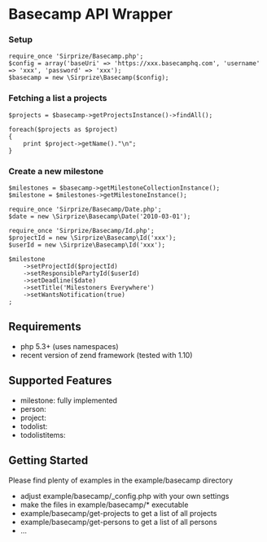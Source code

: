 Basecamp API Wrapper
====================

### Setup
	require_once 'Sirprize/Basecamp.php';
	$config = array('baseUri' => 'https://xxx.basecamphq.com', 'username' => 'xxx', 'password' => 'xxx');
	$basecamp = new \Sirprize\Basecamp($config);
	
### Fetching a list a projects
	$projects = $basecamp->getProjectsInstance()->findAll();
	
	foreach($projects as $project)
	{
		print $project->getName()."\n";
	}

### Create a new milestone
	$milestones = $basecamp->getMilestoneCollectionInstance();
	$milestone = $milestones->getMilestoneInstance();
	
	require_once 'Sirprize/Basecamp/Date.php';
	$date = new \Sirprize\Basecamp\Date('2010-03-01');

	require_once 'Sirprize/Basecamp/Id.php';
	$projectId = new \Sirprize\Basecamp\Id('xxx');
	$userId = new \Sirprize\Basecamp\Id('xxx');

	$milestone
		->setProjectId($projectId)
		->setResponsiblePartyId($userId)
		->setDeadline($date)
		->setTitle('Milestoners Everywhere')
		->setWantsNotification(true)
	;

Requirements
------------

+ php 5.3+ (uses namespaces)
+ recent version of zend framework (tested with 1.10)


Supported Features
------------------

+ milestone: fully implemented
+ person:
+ project:
+ todolist:
+ todolistitems:


Getting Started
---------------

Please find plenty of examples in the example/basecamp directory

+ adjust example/basecamp/_config.php with your own settings
+ make the files in example/basecamp/* executable
+ example/basecamp/get-projects to get a list of all projects
+ example/basecamp/get-persons to get a list of all persons
+ ...